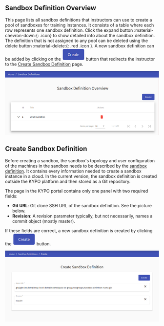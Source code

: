 ## Sandbox Definition Overview
This page lists all sandbox definitions that instructors can use to create a pool of sandboxes for training instances. It consists of a table where each row represents one sandbox definition. Click the expand button :material-chevron-down:{: .icon} to show detailed info about the sandbox definition. The definition that is not assigned to any pool can be deleted using the delete button :material-delete:{: .red .icon }. A new sandbox definition can be added by clicking on the ![create-button](../../img/buttons/create-button.png) button that redirects the instructor to the [Create Sandbox Definition](#create-sandbox-definition) page. 

![sandbox-definition-overview](../../img/user-guide-basic/sandbox-agenda/sandbox-definition/sandbox-definition-overview.png) 

## Create Sandbox Definition
Before creating a sandbox, the sandbox's topology and user configuration of the machines in the sandbox needs to be described by the [sandbox definition](../../../user-guide-advanced/sandboxes/sandbox-definition/). It contains every information needed to create a sandbox instance in a cloud. In the current version, the sandbox definition is created outside the KYPO platform and then stored as a Git repository.

The page in the KYPO portal contains only one panel with two required fields: 

* **Git URL**: Git clone SSH URL of the sandbox definition. See the picture below.
* **Revision**: A revision parameter typically, but not necessarily, names a commit object (mostly master).

If these fields are correct, a new sandbox definition is created by clicking the ![create-button](../../img/buttons/create-button.png) button. 

![create-sandbox-definition](../../img/user-guide-basic/sandbox-agenda/sandbox-definition/sandbox-definition-create.png)
